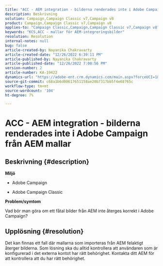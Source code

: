 ```yaml
---
title: "ACC - AEM integration - bilderna renderades inte i Adobe Campaign från AEM mallar"
description: Beskrivning
solution: Campaign,Campaign Classic v7,Campaign v8
product: Campaign,Campaign Classic v7,Campaign v8
applies-to: "Campaign Classic,Campaign,Campaign Classic v7,Campaign v8"
keywords: "KCS,ACC - mallar för AEM-integreringsbilder"
resolution: Resolution
internal-notes: null
bug: false
article-created-by: Nayanika Chakravarty
article-created-date: "12/26/2022 6:39:11 PM"
article-published-by: Nayanika Chakravarty
article-published-date: "12/26/2022 7:00:56 PM"
version-number: 2
article-number: KA-19422
dynamics-url: "https://adobe-ent.crm.dynamics.com/main.aspx?forceUCI=1&pagetype=entityrecord&etn=knowledgearticle&id=80e87c93-4c85-ed11-81ac-6045bd006b4b"
source-git-commit: c68a1b6d00617651158ae20b7317bb5f4e68765c
workflow-type: tm+mt
source-wordcount: '104'
ht-degree: 7%

---
```


# ACC - AEM integration - bilderna renderades inte i Adobe Campaign från AEM mallar

## Beskrivning {#description}


<b>Miljö</b>

- Adobe Campaign

- Adobe Campaign Classic

<b>Problem/symtom</b>

Vad bör man göra om ett fåtal bilder från AEM inte återges korrekt i Adobe Campaign?


## Upplösning {#resolution}


Det kan finnas ett fall där mallarna som importeras från AEM felaktigt återger bilderna. Som lösning ska du alltid kontrollera att användaren som är konfigurerad i det externa kontot har rätt behörighet. Kontakta ditt AEM för att kontrollera att du har rätt behörighet.

